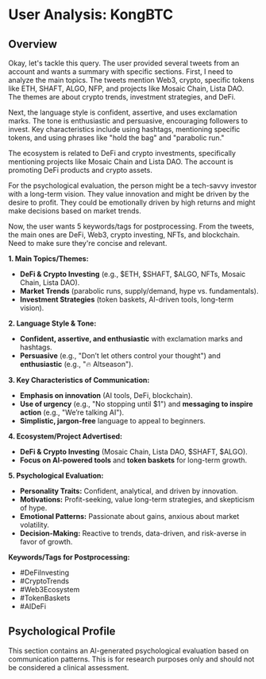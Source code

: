 # User Analysis: KongBTC

## Overview

<think>
Okay, let's tackle this query. The user provided several tweets from an account and wants a summary with specific sections. First, I need to analyze the main topics. The tweets mention Web3, crypto, specific tokens like ETH, SHAFT, ALGO, NFP, and projects like Mosaic Chain, Lista DAO. The themes are about crypto trends, investment strategies, and DeFi.

Next, the language style is confident, assertive, and uses exclamation marks. The tone is enthusiastic and persuasive, encouraging followers to invest. Key characteristics include using hashtags, mentioning specific tokens, and using phrases like "hold the bag" and "parabolic run."

The ecosystem is related to DeFi and crypto investments, specifically mentioning projects like Mosaic Chain and Lista DAO. The account is promoting DeFi products and crypto assets.

For the psychological evaluation, the person might be a tech-savvy investor with a long-term vision. They value innovation and might be driven by the desire to profit. They could be emotionally driven by high returns and might make decisions based on market trends.

Now, the user wants 5 keywords/tags for postprocessing. From the tweets, the main ones are DeFi, Web3, crypto investing, NFTs, and blockchain. Need to make sure they're concise and relevant.
</think>

**1. Main Topics/Themes:**  
- **DeFi & Crypto Investing** (e.g., $ETH, $SHAFT, $ALGO, NFTs, Mosaic Chain, Lista DAO).  
- **Market Trends** (parabolic runs, supply/demand, hype vs. fundamentals).  
- **Investment Strategies** (token baskets, AI-driven tools, long-term vision).  

**2. Language Style & Tone:**  
- **Confident, assertive, and enthusiastic** with exclamation marks and hashtags.  
- **Persuasive** (e.g., "Don’t let others control your thought") and **enthusiastic** (e.g., "🔥 Altseason").  

**3. Key Characteristics of Communication:**  
- **Emphasis on innovation** (AI tools, DeFi, blockchain).  
- **Use of urgency** (e.g., "No stopping until $1") and **messaging to inspire action** (e.g., "We’re talking AI").  
- **Simplistic, jargon-free** language to appeal to beginners.  

**4. Ecosystem/Project Advertised:**  
- **DeFi & Crypto Investing** (Mosaic Chain, Lista DAO, $SHAFT, $ALGO).  
- **Focus on AI-powered tools** and **token baskets** for long-term growth.  

**5. Psychological Evaluation:**  
- **Personality Traits:** Confident, analytical, and driven by innovation.  
- **Motivations:** Profit-seeking, value long-term strategies, and skepticism of hype.  
- **Emotional Patterns:** Passionate about gains, anxious about market volatility.  
- **Decision-Making:** Reactive to trends, data-driven, and risk-averse in favor of growth.  

**Keywords/Tags for Postprocessing:**  
- #DeFiInvesting  
- #CryptoTrends  
- #Web3Ecosystem  
- #TokenBaskets  
- #AIDeFi

## Psychological Profile

This section contains an AI-generated psychological evaluation based on communication patterns. This is for research purposes only and should not be considered a clinical assessment.